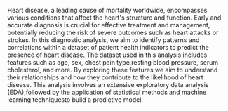 Heart disease, a leading cause of mortality worldwide, encompasses various conditions that affect the heart's structure and function.
Early and accurate diagnosis is crucial for effective treatment and management, potentially reducing the risk of severe outcomes such as heart attacks or strokes.
In this diagnostic analysis, we aim to identify patterns and correlations within a dataset of patient health indicators to predict the presence of heart disease.
The dataset used in this analysis includes features such as age, sex, chest pain type,resting blood pressure, serum cholesterol, and more. 
By exploring these features,we aim to understand their relationships and how they contribute to the likelihood of heart disease. 
This analysis involves an extensive exploratory data analysis (EDA),followed by the application of statistical methods and machine learning techniquesto build a predictive model.
